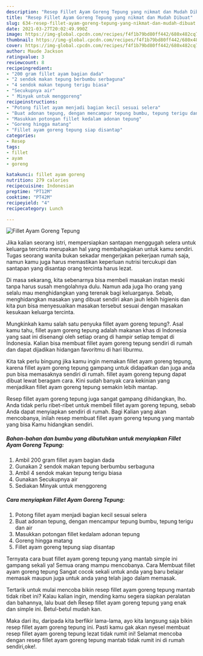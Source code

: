 ```yaml
---
description: "Resep Fillet Ayam Goreng Tepung yang nikmat dan Mudah Dibuat"
title: "Resep Fillet Ayam Goreng Tepung yang nikmat dan Mudah Dibuat"
slug: 634-resep-fillet-ayam-goreng-tepung-yang-nikmat-dan-mudah-dibuat
date: 2021-03-27T20:02:49.990Z
image: https://img-global.cpcdn.com/recipes/f4f1b79bd80ff442/680x482cq70/fillet-ayam-goreng-tepung-foto-resep-utama.jpg
thumbnail: https://img-global.cpcdn.com/recipes/f4f1b79bd80ff442/680x482cq70/fillet-ayam-goreng-tepung-foto-resep-utama.jpg
cover: https://img-global.cpcdn.com/recipes/f4f1b79bd80ff442/680x482cq70/fillet-ayam-goreng-tepung-foto-resep-utama.jpg
author: Maude Jackson
ratingvalue: 3
reviewcount: 8
recipeingredient:
- "200 gram fillet ayam bagian dada"
- "2 sendok makan tepung berbumbu serbaguna"
- "4 sendok makan tepung terigu biasa"
- "Secukupnya air"
- " Minyak untuk menggoreng"
recipeinstructions:
- "Potong fillet ayam menjadi bagian kecil sesuai selera"
- "Buat adonan tepung, dengan mencampur tepung bumbu, tepung terigu dan air"
- "Masukkan potongan fillet kedalam adonan tepung"
- "Goreng hingga matang"
- "Fillet ayam goreng tepung siap disantap"
categories:
- Resep
tags:
- fillet
- ayam
- goreng

katakunci: fillet ayam goreng 
nutrition: 279 calories
recipecuisine: Indonesian
preptime: "PT12M"
cooktime: "PT42M"
recipeyield: "4"
recipecategory: Lunch

---
```



![Fillet Ayam Goreng Tepung](https://img-global.cpcdn.com/recipes/f4f1b79bd80ff442/680x482cq70/fillet-ayam-goreng-tepung-foto-resep-utama.jpg)

Jika kalian seorang istri, mempersiapkan santapan menggugah selera untuk keluarga tercinta merupakan hal yang membahagiakan untuk kamu sendiri. Tugas seorang  wanita bukan sekadar mengerjakan pekerjaan rumah saja, namun kamu juga harus memastikan keperluan nutrisi tercukupi dan santapan yang disantap orang tercinta harus lezat.

Di masa  sekarang, kita sebenarnya bisa membeli masakan instan meski tanpa harus susah mengolahnya dulu. Namun ada juga lho orang yang selalu mau menghidangkan yang terenak bagi keluarganya. Sebab, menghidangkan masakan yang dibuat sendiri akan jauh lebih higienis dan kita pun bisa menyesuaikan masakan tersebut sesuai dengan masakan kesukaan keluarga tercinta. 



Mungkinkah kamu salah satu penyuka fillet ayam goreng tepung?. Asal kamu tahu, fillet ayam goreng tepung adalah makanan khas di Indonesia yang saat ini disenangi oleh setiap orang di hampir setiap tempat di Indonesia. Kalian bisa membuat fillet ayam goreng tepung sendiri di rumah dan dapat dijadikan hidangan favoritmu di hari liburmu.

Kita tak perlu bingung jika kamu ingin memakan fillet ayam goreng tepung, karena fillet ayam goreng tepung gampang untuk didapatkan dan juga anda pun bisa memasaknya sendiri di rumah. fillet ayam goreng tepung dapat dibuat lewat beragam cara. Kini sudah banyak cara kekinian yang menjadikan fillet ayam goreng tepung semakin lebih mantap.

Resep fillet ayam goreng tepung juga sangat gampang dihidangkan, lho. Anda tidak perlu ribet-ribet untuk membeli fillet ayam goreng tepung, sebab Anda dapat menyiapkan sendiri di rumah. Bagi Kalian yang akan mencobanya, inilah resep membuat fillet ayam goreng tepung yang mantab yang bisa Kamu hidangkan sendiri.

<!--inarticleads1-->

##### Bahan-bahan dan bumbu yang dibutuhkan untuk menyiapkan Fillet Ayam Goreng Tepung:

1. Ambil 200 gram fillet ayam bagian dada
1. Gunakan 2 sendok makan tepung berbumbu serbaguna
1. Ambil 4 sendok makan tepung terigu biasa
1. Gunakan Secukupnya air
1. Sediakan  Minyak untuk menggoreng




<!--inarticleads2-->

##### Cara menyiapkan Fillet Ayam Goreng Tepung:

1. Potong fillet ayam menjadi bagian kecil sesuai selera
1. Buat adonan tepung, dengan mencampur tepung bumbu, tepung terigu dan air
1. Masukkan potongan fillet kedalam adonan tepung
1. Goreng hingga matang
1. Fillet ayam goreng tepung siap disantap




Ternyata cara buat fillet ayam goreng tepung yang mantab simple ini gampang sekali ya! Semua orang mampu mencobanya. Cara Membuat fillet ayam goreng tepung Sangat cocok sekali untuk anda yang baru belajar memasak maupun juga untuk anda yang telah jago dalam memasak.

Tertarik untuk mulai mencoba bikin resep fillet ayam goreng tepung mantab tidak ribet ini? Kalau kalian ingin, mending kamu segera siapkan peralatan dan bahannya, lalu buat deh Resep fillet ayam goreng tepung yang enak dan simple ini. Betul-betul mudah kan. 

Maka dari itu, daripada kita berfikir lama-lama, ayo kita langsung saja bikin resep fillet ayam goreng tepung ini. Pasti kamu gak akan nyesel membuat resep fillet ayam goreng tepung lezat tidak rumit ini! Selamat mencoba dengan resep fillet ayam goreng tepung mantab tidak rumit ini di rumah sendiri,oke!.

